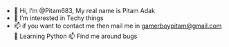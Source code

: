 - 👋 Hi, I’m @Pitam683, My real name is Pitam Adak
- 👀 I’m interested in Techy things
- 📫 if you want to contact me then mail me in gamerboypitam@gmail.com
🌱 Learning Python 
📫 Find me around bugs
